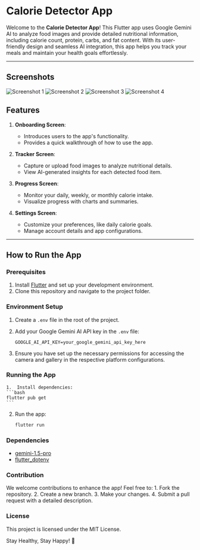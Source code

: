 # Calorie Detector App

Welcome to the **Calorie Detector App**! This Flutter app uses Google Gemini AI to analyze food images and provide detailed nutritional information, including calorie count, protein, carbs, and fat content. With its user-friendly design and seamless AI integration, this app helps you track your meals and maintain your health goals effortlessly.

---

## Screenshots
![Screenshot 1](screenshots/welcome_screen.png)
![Screenshot 2](screenshots/main_screen.png)
![Screenshot 3](screenshots/progress_screen.png)
![Screenshot 4](screenshots/edit_screen.png)

## Features

1. **Onboarding Screen**:
   - Introduces users to the app's functionality.
   - Provides a quick walkthrough of how to use the app.

2. **Tracker Screen**:
   - Capture or upload food images to analyze nutritional details.
   - View AI-generated insights for each detected food item.

3. **Progress Screen**:
   - Monitor your daily, weekly, or monthly calorie intake.
   - Visualize progress with charts and summaries.

4. **Settings Screen**:
   - Customize your preferences, like daily calorie goals.
   - Manage account details and app configurations.

---

## How to Run the App

### Prerequisites
1. Install [Flutter](https://flutter.dev/docs/get-started/install) and set up your development environment.
2. Clone this repository and navigate to the project folder.

### Environment Setup
1. Create a `.env` file in the root of the project.
2. Add your Google Gemini AI API key in the `.env` file:
   ```env
   GOOGLE_AI_API_KEY=your_google_gemini_api_key_here
   ```

3.	Ensure you have set up the necessary permissions for accessing the camera and gallery in the respective platform configurations.

### Running the App
	1.	Install dependencies:
    ```bash
    flutter pub get
    ```
2.	Run the app:
    ```bash
    flutter run
    ```

### Dependencies
- [gemini-1.5-pro](https://gemini.google.com/models/gemini-1.5-pro)
- [flutter_dotenv](https://pub.dev/packages/flutter_dotenv)

### Contribution

We welcome contributions to enhance the app! Feel free to:
	1.	Fork the repository.
	2.	Create a new branch.
	3.	Make your changes.
	4.	Submit a pull request with a detailed description.

### License

This project is licensed under the MIT License.

Stay Healthy, Stay Happy! 🚀